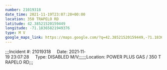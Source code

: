 ```yaml
---
number: 21019318
date_time: 2021-11-19T23:07:28+00:00
location: 350 TRAPELO RD
latitude: 42.38521520159449
longitude: -71.18365821949376
type: M V
google_maps_link: https://maps.google.com/?q=42.38521520159449,-71.18365821949376
---
```


;;;Incident #: 21019318     Date: 2021‐11‐19 23:07:28     Type: DISABLED M/V;;;;;;Location: POWER PLUS GAS / 350 TRAPELO RD;;;
